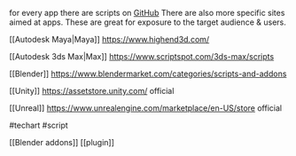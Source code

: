 for every app there are scripts on [GitHub](https://github.com/)
There are also more specific sites aimed at apps. 
These are great for exposure to the target audience & users.

[[Autodesk Maya|Maya]]
https://www.highend3d.com/

[[Autodesk 3ds Max|Max]]
https://www.scriptspot.com/3ds-max/scripts

[[Blender]]
https://www.blendermarket.com/categories/scripts-and-addons

[[Unity]]
https://assetstore.unity.com/ official

[[Unreal]]
https://www.unrealengine.com/marketplace/en-US/store official 


#techart #script

[[Blender addons]]
[[plugin]]